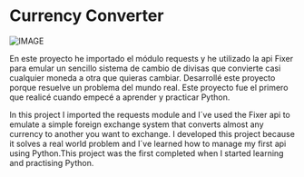 # Currency Converter

![IMAGE](https://github.com/ADRIDEV2024/CurrencyConverter/assets/163412333/e71f5878-f3b7-4153-8151-ac921832bd2d)

En este proyecto he importado el módulo requests y he utilizado la api Fixer para emular un sencillo sistema de cambio de divisas que convierte casi cualquier moneda a otra que quieras cambiar. Desarrollé este proyecto porque resuelve un problema del mundo real. Este proyecto fue el primero que realicé cuando empecé a aprender y practicar Python.

In this project I imported the requests module and I´ve used the Fixer api to emulate a simple foreign exchange system that converts almost any currency to another you want to exchange. I developed this project because it solves a real world problem and I´ve learned how to manage my first api using Python.This project was the first completed when I started learning and practising Python.
